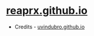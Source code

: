 # [reaprx.github.io](https://reaprx.github.io)

- Credits - [uvindubro.github.io](https://github.com/UvinduBro/UvinduBro.github.io)
